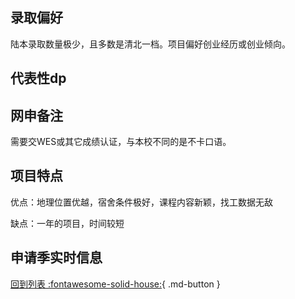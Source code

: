 ## 录取偏好

陆本录取数量极少，且多数是清北一档。项目偏好创业经历或创业倾向。

## 代表性dp

## 网申备注

需要交WES或其它成绩认证，与本校不同的是不卡口语。

## 项目特点

优点：地理位置优越，宿舍条件极好，课程内容新颖，找工数据无敌

缺点：一年的项目，时间较短

## 申请季实时信息

[回到列表 :fontawesome-solid-house:](选校梯度.md){ .md-button }
